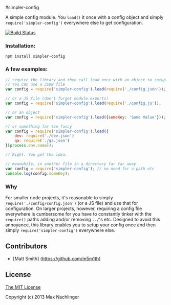#simpler-config

A simple config module. You `load()` it once with a config object and simply `require('simpler-config')` everywhere
else to get configuration.

[![Build Status](https://travis-ci.org/maxnachlinger/simpler-config.png?branch=master)](https://travis-ci.org/maxnachlinger/simpler-config)

### Installation:
```
npm install simpler-config
```
### A few examples:

```javascript
// require the library and then call load once with an object to setup your config.
// You can use a JSON file
var config = require('simpler-config').load(require('./config.json'));

// or a JS file (don't forget module.exports)
var config = require('simpler-config').load(require('./config.js'));

// or an object
var config = require('simpler-config').load({someKey: 'Some Value'}));

// or something far too fancy
var config = require('simpler-config').load({
	dev: require('./dev.json')
	qa: require('./qa.json')
}[process.env.name]);

// Right. You get the idea.

// meanwhile, in another file in a directory far far away
var config = require('simpler-config'); // no need for a path etc
console.log(config.someKey); 
```
### Why
For smaller node projects, it's reasonable to simply `require('./config/config.json')` (or a JS file) and use that 
for configuration. On larger projects, however, requiring a config file everywhere is cumbersome for you have to 
constantly tinker with the `require()` paths adding and/or removing `../`'s etc. Designed to avoid this annoyance, 
this library enables you to setup your config once and then simply `require('simpler-config')` everywhere else. 

## Contributors
* [Matt Smith] (https://github.com/m5m1th)

## License

[The MIT License](http://opensource.org/licenses/MIT)

Copyright (c) 2013 Max Nachlinger

